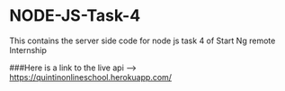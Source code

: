 # NODE-JS-Task-4
This contains the server side code for node js task 4 of Start Ng remote Internship

###Here is a link to the live api --> https://quintinonlineschool.herokuapp.com/
